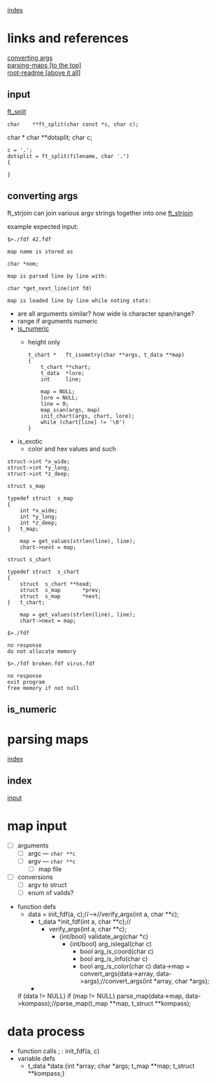 [index](#index)  
#	links and references
[converting args](#converting-args)  
[parsing-maps [to the top]](#parsing-maps)  
[root-readme [above it all]](../../README.md#main-readme)  


##	input
[ft_split](../libft/src/ft_split.c)  

	char	**ft_split(char const *s, char c);

char *
	char **dotsplit;
	char c;

	c = '.';
	dotsplit = ft_split(filename, char '.')
	{

	}



##	converting args
ft_strjoin can join various argv strings together into one
[ft_strjoin](../libft/src/ft_strjoin.c)  

example expected input:  

`$>./fdf 42.fdf`  

	map name is stored as
	
`char *nom;`
	
	map is parsed line by line with:
`char *get_next_line(int fd)`

	map is loaded line by line while noting stats:
-	are all arguments similar? how wide is character span/range?
-	range if arguments numeric
-	[is_numeric](#is_numeric)  
	-	height only


			t_chart *	ft_isometry(char **args, t_data **map)
			{
				t_chart	**chart;
				t_data	*lore;
				int		line;
	
				map = NULL;
				lore = NULL;
				line = 0;
				map_scan(args, map)
				init_chart(args, chart, lore);
				while (chart[line] != '\0')
			}

-	is_exotic
	-	color and hex values and such

`struct->int *x_wide;`  
`struct->int *y_long;`  
`struct->int *z_deep;`  

`struct s_map`

	typedef struct	s_map
	{
		int	*x_wide;
		int	*y_long;
		int	*z_deep;
	}	t_map;

		map = get_values(strlen(line), line);
		chart->next = map;

`struct s_chart`

	typedef struct	s_chart
	{
		struct	s_chart	**head;
		struct	s_map		*prev;
		struct	s_map		*next;
	}	t_chart;

		map = get_values(strlen(line), line);
		chart->next = map;

`$>./fdf`  

	no response  
	do not allocate memory

`$>./fdf broken.fdf virus.fdf`

	no response  
	exit program
	free memory if not null

##	is_numeric


#	parsing maps

[index](#index)  
##	index
[input](#input)  
#	map input
- [ ] arguments
	- [ ] argc — `char **c`
	- [ ] argv — `char **c`
		- [ ] map file
- [ ] conversions
	- [ ] argv to struct
	- [ ] enum of valids? 
- function defs
	- data = init_fdf(a, c);//-->//verify_args(int a, char **c);
		- t_data *init_fdf(int a, char **c);//
			- verify_args(int a, char **c);
				- {int/bool}	validate_arg(char *c)
					- {int/bool}	arg_islegal(char c)
						- bool	arg_is_coord(char c)
						- bool	arg_is_info(char c)
						- bool	arg_is_color(char c)
			data->map = convert_args(data->array, data->args);//convert_args(int *array, char *args);
		- 
	if (data != NULL)
	if (map != NULL)
		parse_map(data->map, data->kompass);//parse_map(t_map **map, t_struct **kompass);
#	data process
- function calls
	;
	:	init_fdf(a, c)
- variable defs
	- t_data *data:{int *array; char *args; t_map **map; t_struct **kompass;}
	
